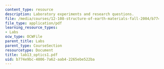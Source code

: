 ```yaml
---
content_type: resource
description: Laboratory experiments and research questions.
file: /media/courses/12-108-structure-of-earth-materials-fall-2004/b774e9bc48067a62aab42265ebe522ba_lab13_optics1.pdf
file_type: application/pdf
learning_resource_types:
- Labs
ocw_type: OCWFile
parent_title: Labs
parent_type: CourseSection
resourcetype: Document
title: lab13_optics1.pdf
uid: b774e9bc-4806-7a62-aab4-2265ebe522ba
---
```


